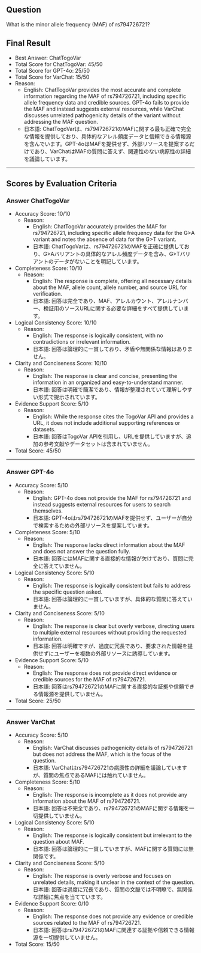 ## Question

What is the minor allele frequency (MAF) of rs794726721?

## Final Result

- Best Answer: ChatTogoVar
- Total Score for ChatTogoVar: 45/50
- Total Score for GPT-4o: 25/50
- Total Score for VarChat: 15/50
- Reason:
  - English: ChatTogoVar provides the most accurate and complete information regarding the MAF of rs794726721, including specific allele frequency data and credible sources. GPT-4o fails to provide the MAF and instead suggests external resources, while VarChat discusses unrelated pathogenicity details of the variant without addressing the MAF question.
  - 日本語: ChatTogoVarは、rs794726721のMAFに関する最も正確で完全な情報を提供しており、具体的なアレル頻度データと信頼できる情報源を含んでいます。GPT-4oはMAFを提供せず、外部リソースを提案するだけであり、VarChatはMAFの質問に答えず、関連性のない病原性の詳細を議論しています。

---

## Scores by Evaluation Criteria

### Answer ChatTogoVar
- Accuracy Score: 10/10
  - Reason: 
    - English: ChatTogoVar accurately provides the MAF for rs794726721, including specific allele frequency data for the G>A variant and notes the absence of data for the G>T variant.
    - 日本語: ChatTogoVarは、rs794726721のMAFを正確に提供しており、G>Aバリアントの具体的なアレル頻度データを含み、G>Tバリアントのデータがないことを明記しています。
- Completeness Score: 10/10
  - Reason: 
    - English: The response is complete, offering all necessary details about the MAF, allele count, allele number, and source URL for verification.
    - 日本語: 回答は完全であり、MAF、アレルカウント、アレルナンバー、検証用のソースURLに関する必要な詳細をすべて提供しています。
- Logical Consistency Score: 10/10
  - Reason: 
    - English: The response is logically consistent, with no contradictions or irrelevant information.
    - 日本語: 回答は論理的に一貫しており、矛盾や無関係な情報はありません。
- Clarity and Conciseness Score: 10/10
  - Reason: 
    - English: The response is clear and concise, presenting the information in an organized and easy-to-understand manner.
    - 日本語: 回答は明確で簡潔であり、情報が整理されていて理解しやすい形式で提示されています。
- Evidence Support Score: 5/10
  - Reason: 
    - English: While the response cites the TogoVar API and provides a URL, it does not include additional supporting references or datasets.
    - 日本語: 回答はTogoVar APIを引用し、URLを提供していますが、追加の参考文献やデータセットは含まれていません。
- Total Score: 45/50

---

### Answer GPT-4o
- Accuracy Score: 5/10
  - Reason: 
    - English: GPT-4o does not provide the MAF for rs794726721 and instead suggests external resources for users to search themselves.
    - 日本語: GPT-4oはrs794726721のMAFを提供せず、ユーザーが自分で検索するための外部リソースを提案しています。
- Completeness Score: 5/10
  - Reason: 
    - English: The response lacks direct information about the MAF and does not answer the question fully.
    - 日本語: 回答にはMAFに関する直接的な情報が欠けており、質問に完全に答えていません。
- Logical Consistency Score: 5/10
  - Reason: 
    - English: The response is logically consistent but fails to address the specific question asked.
    - 日本語: 回答は論理的に一貫していますが、具体的な質問に答えていません。
- Clarity and Conciseness Score: 5/10
  - Reason: 
    - English: The response is clear but overly verbose, directing users to multiple external resources without providing the requested information.
    - 日本語: 回答は明確ですが、過度に冗長であり、要求された情報を提供せずにユーザーを複数の外部リソースに誘導しています。
- Evidence Support Score: 5/10
  - Reason: 
    - English: The response does not provide direct evidence or credible sources for the MAF of rs794726721.
    - 日本語: 回答はrs794726721のMAFに関する直接的な証拠や信頼できる情報源を提供していません。
- Total Score: 25/50

---

### Answer VarChat
- Accuracy Score: 5/10
  - Reason: 
    - English: VarChat discusses pathogenicity details of rs794726721 but does not address the MAF, which is the focus of the question.
    - 日本語: VarChatはrs794726721の病原性の詳細を議論していますが、質問の焦点であるMAFには触れていません。
- Completeness Score: 5/10
  - Reason: 
    - English: The response is incomplete as it does not provide any information about the MAF of rs794726721.
    - 日本語: 回答は不完全であり、rs794726721のMAFに関する情報を一切提供していません。
- Logical Consistency Score: 5/10
  - Reason: 
    - English: The response is logically consistent but irrelevant to the question about MAF.
    - 日本語: 回答は論理的に一貫していますが、MAFに関する質問には無関係です。
- Clarity and Conciseness Score: 5/10
  - Reason: 
    - English: The response is overly verbose and focuses on unrelated details, making it unclear in the context of the question.
    - 日本語: 回答は過度に冗長であり、質問の文脈では不明瞭で、無関係な詳細に焦点を当てています。
- Evidence Support Score: 0/10
  - Reason: 
    - English: The response does not provide any evidence or credible sources related to the MAF of rs794726721.
    - 日本語: 回答はrs794726721のMAFに関連する証拠や信頼できる情報源を一切提供していません。
- Total Score: 15/50